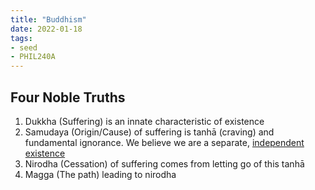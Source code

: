 ```yaml
---
title: "Buddhism"
date: 2022-01-18
tags:
- seed
- PHIL240A
---
```


## Four Noble Truths
1. Dukkha (Suffering) is an innate characteristic of existence
2. Samudaya (Origin/Cause) of suffering is tanhā (craving) and fundamental ignorance. We believe we are a separate, [independent existence](thoughts/emptiness.md)
3. Nirodha (Cessation) of suffering comes from letting go of this tanhā
4. Magga (The path) leading to nirodha